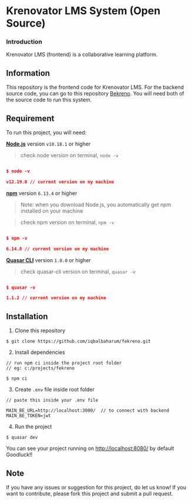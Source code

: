 # Krenovator LMS System (Open Source)

### Introduction

Krenovator LMS (frontend) is a collaborative learning platform.

## Information
This repository is the frontend code for Krenovator LMS.
For the backend source code, you can go to this repository [Bekreno](https://github.com/iqbalbaharum/bekreno).
You will need both of the source code to run this system.

## Requirement
To run this project, you will need: 

 [**Node.js**](https://nodejs.org/en/) version `v10.18.1` or higher

> check node version on terminal, `node -v`
```json

$ node -v

v12.19.0 // current version on my machine
```

 [**npm**](https://www.npmjs.com/get-npm) version `6.13.4` or higher
> Note: when you download Node.js, you automatically get npm installed on your machine

> check npm version on terminal, `npm -v`
```json

$ npm -v

6.14.8 // current version on my machine
```

[**Quasar CLI**](https://quasar.dev/quasar-cli/installation) version `1.0.0` or higher


> check quasar-cli version on terminal, `quasar -v`
```json

$ quasar -v

1.1.2 // current version on my machine
```

## Installation
1. Clone this repository
```
$ git clone https://github.com/iqbalbaharum/fekreno.git
```

2. Install dependencies
```
// run npm ci inside the project root folder
// eg: c:/projects/fekreno

$ npm ci
```

3. Create `.env` file inside root folder
```
// paste this inside your .env file

MAIN_BE_URL=http://localhost:3000/  // to connect with backend
MAIN_BE_TOKEN=jwt
```

4. Run the project
```
$ quasar dev
```
You can see your project running on [http://localhost:8080/](http://localhost:8080/) by default
Goodluck!!

## Note
If you have any issues or suggestion for this project, do let us know!
If you want to contribute, please fork this project and submit a pull request.


